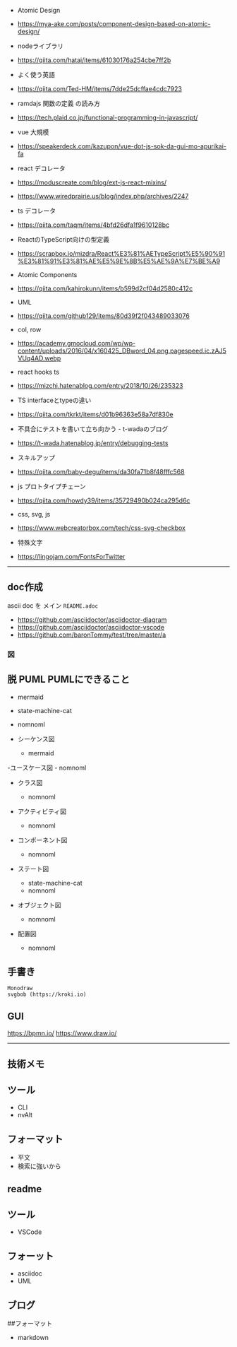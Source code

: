 - Atomic Design
- https://mya-ake.com/posts/component-design-based-on-atomic-design/

- nodeライブラリ
- https://qiita.com/hatai/items/61030176a254cbe7ff2b

- よく使う英語
- https://qiita.com/Ted-HM/items/7dde25dcffae4cdc7923

- ramdajs 関数の定義 の読み方
- https://tech.plaid.co.jp/functional-programming-in-javascript/

- vue 大規模
- https://speakerdeck.com/kazupon/vue-dot-js-sok-da-gui-mo-apurikai-fa

- react デコレータ
- https://moduscreate.com/blog/ext-js-react-mixins/
- https://www.wiredprairie.us/blog/index.php/archives/2247

- ts デコレータ
- https://qiita.com/taqm/items/4bfd26dfa1f9610128bc

- ReactのTypeScript向けの型定義
- https://scrapbox.io/mizdra/React%E3%81%AETypeScript%E5%90%91%E3%81%91%E3%81%AE%E5%9E%8B%E5%AE%9A%E7%BE%A9

- Atomic Components
- https://qiita.com/kahirokunn/items/b599d2cf04d2580c412c

- UML
- https://qiita.com/github129/items/80d39f2f043489033076

- col, row
- https://academy.gmocloud.com/wp/wp-content/uploads/2016/04/x160425_DBword_04.png.pagespeed.ic.zAJ5VUq4AD.webp

- react hooks ts 
- https://mizchi.hatenablog.com/entry/2018/10/26/235323

- TS interfaceとtypeの違い
- https://qiita.com/tkrkt/items/d01b96363e58a7df830e

- 不具合にテストを書いて立ち向かう - t-wadaのブログ
- https://t-wada.hatenablog.jp/entry/debugging-tests

- スキルアップ
- https://qiita.com/baby-degu/items/da30fa71b8f48fffc568

- js プロトタイプチェーン
- https://qiita.com/howdy39/items/35729490b024ca295d6c

- css, svg, js  
- https://www.webcreatorbox.com/tech/css-svg-checkbox

- 特殊文字
- https://lingojam.com/FontsForTwitter

---

## doc作成
ascii doc を メイン
`README.adoc`
- https://github.com/asciidoctor/asciidoctor-diagram
- https://github.com/asciidoctor/asciidoctor-vscode
- https://github.com/baronTommy/test/tree/master/a

### 図
## 脱 PUML PUMLにできること
  - mermaid
  - state-machine-cat
  - nomnoml

- シーケンス図
    - mermaid

-ユースケース図
    - nomnoml

- クラス図
    - nomnoml

- アクティビティ図
    - nomnoml

- コンポーネント図
    - nomnoml

- ステート図
    - state-machine-cat
    - nomnoml

- オブジェクト図
    - nomnoml

- 配置図
    - nomnoml

## 手書き
    Monodraw
    svgbob (https://kroki.io)

## GUI
  https://bpmn.io/
  https://www.draw.io/

---
## 技術メモ
  ## ツール
  - CLI
  - nvAlt
  ## フォーマット
  - 平文
  - 検索に強いから

## readme
  ## ツール
  - VSCode

  ## フォーット
  - asciidoc
  - UML
 
 ## ブログ
   ##フォーマット
   - markdown
  
  
   
  





